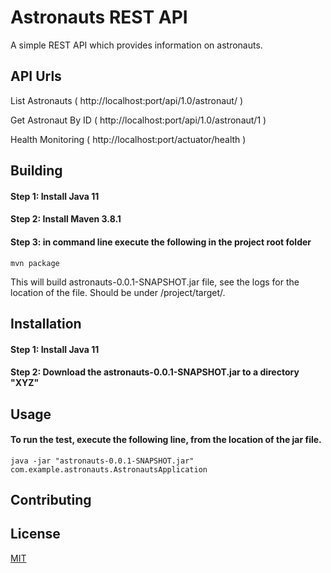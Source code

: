 # Astronauts REST API

A simple REST API which provides information on astronauts. 

## API Urls

List Astronauts  ( http://localhost:port/api/1.0/astronaut/ )

Get Astronaut By ID ( http://localhost:port/api/1.0/astronaut/1 )

Health Monitoring ( http://localhost:port/actuator/health )

## Building
#### Step 1: Install Java 11
#### Step 2: Install Maven 3.8.1
#### Step 3: in command line execute the following in the project root folder
    mvn package

This will build astronauts-0.0.1-SNAPSHOT.jar file, see the logs for the location of the file. 
Should be under /project/target/.


## Installation

#### Step 1: Install Java 11
#### Step 2: Download the astronauts-0.0.1-SNAPSHOT.jar to a directory "XYZ"


## Usage

#### To run the test, execute the following line, from the location of the jar file.

    java -jar "astronauts-0.0.1-SNAPSHOT.jar" com.example.astronauts.AstronautsApplication

## Contributing




## License
[MIT](https://choosealicense.com/licenses/mit/)